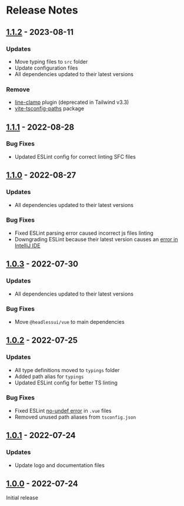 # Release Notes

[1.1.2]: https://github.com/digikid/vite-vue-project/releases/tag/1.1.2

## [1.1.2] - 2023-08-11

### Updates

- Move typing files to `src` folder
- Update configuration files
- All dependencies updated to their latest versions

### Remove

- [line-clamp](https://github.com/tailwindlabs/tailwindcss-line-clamp) plugin (deprecated in Tailwind v3.3)
- [vite-tsconfig-paths](https://www.npmjs.com/package/vite-tsconfig-paths) package

[1.1.1]: https://github.com/digikid/vite-vue-project/releases/tag/1.1.1

## [1.1.1] - 2022-08-28

### Bug Fixes

- Updated ESLint config for correct linting SFC files

[1.1.0]: https://github.com/digikid/vite-vue-project/releases/tag/1.1.0

## [1.1.0] - 2022-08-27

### Updates

- All dependencies updated to their latest versions

### Bug Fixes

- Fixed ESLint parsing error caused incorrect js files linting
- Downgrading ESLint because their latest version causes an [error in IntelliJ IDE](https://youtrack.jetbrains.com/issue/WEB-57089/ESLint823-TypeError-thislibOptionsparse-is-not-a-function)

[1.0.3]: https://github.com/digikid/vite-vue-project/releases/tag/1.0.3

## [1.0.3] - 2022-07-30

### Updates

- All dependencies updated to their latest versions

### Bug Fixes

- Move `@headlessui/vue` to main dependencies

[1.0.2]: https://github.com/digikid/vite-vue-project/releases/tag/1.0.2

## [1.0.2] - 2022-07-25

### Updates

- All type definitions moved to `typings` folder
- Added path alias for `typings`
- Updated ESLint config for better TS linting

### Bug Fixes

- Fixed ESLint [no-undef error](https://github.com/typescript-eslint/typescript-eslint/blob/main/docs/linting/TROUBLESHOOTING.md#i-get-errors-from-the-no-undef-rule-about-global-variables-not-being-defined-even-though-there-are-no-typescript-errors) in `.vue` files
- Removed unused path aliases from `tsconfig.json`

[1.0.1]: https://github.com/digikid/vite-vue-project/releases/tag/1.0.1

## [1.0.1] - 2022-07-24

### Updates

- Update logo and documentation files

[1.0.0]: https://github.com/digikid/vite-vue-project/releases/tag/1.0.0

## [1.0.0] - 2022-07-24

Initial release
